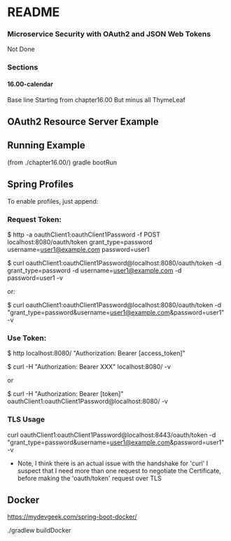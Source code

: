 # README #

### Microservice Security with OAuth2 and JSON Web Tokens ###

Not Done


### Sections ###

#### 16.00-calendar ####
Base line Starting from chapter16.00
But minus all ThymeLeaf



## OAuth2 Resource Server Example

Running Example
-
(from ./chapter16.00/) gradle bootRun

Spring Profiles
-
To enable profiles, just append:





### Request Token:
$ http -a oauthClient1:oauthClient1Password -f POST localhost:8080/oauth/token grant_type=password username=user1@example.com password=user1

$ curl oauthClient1:oauthClient1Password@localhost:8080/oauth/token -d grant_type=password -d username=user1@example.com -d password=user1 -v

or:

$ curl oauthClient1:oauthClient1Password@localhost:8080/oauth/token -d "grant_type=password&username=user1@example.com&password=user1" -v

### Use Token:

$ http localhost:8080/ "Authorization: Bearer [access_token]"

$ curl -H "Authorization: Bearer XXX" localhost:8080/ -v

or

$ curl -H "Authorization: Bearer [token]" oauthClient1:oauthClient1Password@localhost:8080/ -v


### TLS Usage

curl oauthClient1:oauthClient1Password@localhost:8443/oauth/token -d "grant_type=password&username=user1@example.com&password=user1" -v
* Note, I think there is an actual issue with the handshake for 'curl'
I suspect that I need more than one request to negotiate the Certificate,
before making the 'oauth/token' request over TLS


## Docker

https://mydevgeek.com/spring-boot-docker/


./gradlew buildDocker
